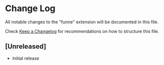 # Change Log

All notable changes to the "funne" extension will be documented in this file.

Check [Keep a Changelog](http://keepachangelog.com/) for recommendations on how to structure this file.

## [Unreleased]

- Initial release